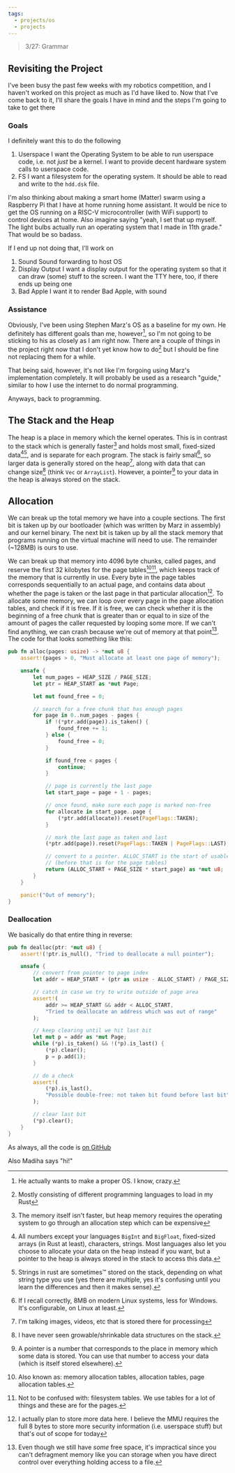 ```yaml
---
tags:
  - projects/os
  - projects
---
```

> 3/27: Grammar
## Revisiting the Project
I've been busy the past few weeks with my robotics competition, and I haven't worked on this project as much as I'd have liked to. Now that I've come back to it, I'll share the goals I have in mind and the steps I'm going to take to get there
### Goals
I definitely want this to do the following 
1. Userspace
	I want the Operating System to be able to run userspace code, i.e. not *just* be a kernel. I want to provide decent hardware system calls to userspace code.
2. FS
	I want a filesystem for the operating system. It should be able to read and write to the `hdd.dsk` file.

I'm also thinking about making a smart home (Matter) swarm using a Raspberry Pi that I have at home running home assistant. It would be nice to get the OS running on a RISC-V microcontroller (with WiFi support) to control devices at home. Also imagine saying "yeah, I set that up myself. The light bulbs actually run an operating system that I made in 11th grade." That would be so badass.

If I end up not doing that, I'll work on
1. Sound
	Sound forwarding to host OS
2. Display Output
	 I want a display output for the operating system so that it can draw (some) stuff to the screen. I want the TTY here, too, if there ends up being one
3.  Bad Apple
	I want it to render Bad Apple, with sound
### Assistance
Obviously, I've been using Stephen Marz's OS as a baseline for my own. He definitely has different goals than me, however[^1], so I'm not going to be sticking to his as closely as I am right now. There are a couple of things in the project right now that I don't yet know how to do[^2] but I should be fine not replacing them for a while. 

That being said, however, it's not like I'm forgoing using Marz's implementation completely. It will probably be used as a research "guide," similar to how I use the internet to do normal programming.

Anyways, back to programming.
## The Stack and the Heap
The heap is a place in memory which the kernel operates. This is in contrast to the stack which is generally faster[^3] and holds most small, fixed-sized data[^4][^5], and is separate for each program. The stack is fairly small[^6], so larger data is generally stored on the heap[^7], along with data that can change size[^8] (think `Vec` or `ArrayList`). However, a pointer[^9] to your data in the heap is always stored on the stack.
## Allocation
We can break up the total memory we have into a couple sections. The first bit is taken up by our bootloader (which was written by Marz in assembly) and our kernel binary. The next bit is taken up by all the stack memory that programs running on the virtual machine will need to use. The remainder (~128MB) is ours to use. 

We can break up that memory into 4096 byte chunks, called pages, and reserve the first 32 kilobytes for the page tables[^10][^11], which keeps track of the memory that is currently in use. Every byte in the page tables corresponds sequentially to an actual page, and contains data about whether the page is taken or the last page in that particular allocation[^12]. To allocate some memory, we can loop over every page in the page allocation tables, and check if it is free. If it is free, we can check whether it is the beginning of a free chunk that is greater than or equal to in size of the amount of pages the caller requested by looping some more. If we can't find anything, we can crash because we're out of memory at that point[^13]. The code for that looks something like this:

```rust
pub fn alloc(pages: usize) -> *mut u8 {
    assert!(pages > 0, "Must allocate at least one page of memory");

    unsafe {
        let num_pages = HEAP_SIZE / PAGE_SIZE;
        let ptr = HEAP_START as *mut Page;

        let mut found_free = 0;

        // search for a free chunk that has enough pages
        for page in 0..num_pages - pages {
            if !(*ptr.add(page)).is_taken() {
                found_free += 1;
            } else {
                found_free = 0;
            }

            if found_free < pages {
                continue;
            }

            // page is currently the last page
            let start_page = page + 1 - pages;

            // once found, make sure each page is marked non-free
            for allocate in start_page..page {
                (*ptr.add(allocate)).reset(PageFlags::TAKEN);
            }

            // mark the last page as taken and last
            (*ptr.add(page)).reset(PageFlags::TAKEN | PageFlags::LAST);

            // convert to a pointer. ALLOC_START is the start of usable memory
            // (before that is for the page tables)
            return (ALLOC_START + PAGE_SIZE * start_page) as *mut u8;
        }
    }

    panic!("Out of memory");
}
```

### Deallocation
We basically do that entire thing in reverse:
```rust
pub fn dealloc(ptr: *mut u8) {
    assert!(!ptr.is_null(), "Tried to deallocate a null pointer");

    unsafe {
        // convert from pointer to page index
        let addr = HEAP_START + (ptr as usize - ALLOC_START) / PAGE_SIZE;

        // catch in case we try to write outside of page area
        assert!(
            addr >= HEAP_START && addr < ALLOC_START,
            "Tried to deallocate an address which was out of range"
        );

        // keep clearing until we hit last bit
        let mut p = addr as *mut Page;
        while (*p).is_taken() && !(*p).is_last() {
            (*p).clear();
            p = p.add(1);
        }

        // do a check
        assert!(
            (*p).is_last(),
            "Possible double-free: not taken bit found before last bit"
        );

        // clear last bit
        (*p).clear();
    }
}
```

As always, all the code is [on GitHub](https://github.com/onlycs/angados)

Also Madiha says "hi!"

[^1]: He actually wants to make a proper OS. I know, crazy.
[^2]: Mostly consisting of different programming languages to load in my Rust
[^3]: The memory itself isn't faster, but heap memory requires the operating system to go through an allocation step which can be expensive
[^4]: All numbers except your languages `BigInt` and `BigFloat`, fixed-sized arrays (in Rust at least), characters, strings. Most languages also let you choose to allocate your data on the heap instead if you want, but a pointer to the heap is always stored in the stack to access this data.
[^5]: Strings in rust are sometimes™ stored on the stack, depending on what string type you use (yes there are multiple, yes it's confusing until you learn the differences and then it makes sense).
[^6]: If I recall correctly, 8MB on modern Linux systems, less for Windows. It's configurable, on Linux at least.
[^7]: I'm talking images, videos, etc that is stored there for processing
[^8]: I have never seen growable/shrinkable data structures on the stack.
[^9]: A pointer is a number that corresponds to the place in memory which some data is stored. You can use that number to access your data (which is itself stored elsewhere).
[^10]: Also known as: memory allocation tables, allocation tables, page allocation tables.
[^11]: Not to be confused with: filesystem tables. We use tables for a lot of things and these are for the pages.
[^12]:  I actually plan to store more data here. I believe the MMU requires the full 8 bytes to store more security information (i.e. userspace stuff) but that's out of scope for today
[^13]: Even though we still have *some* free space, it's impractical since you can't defragment memory like you can storage when you have direct control over everything holding access to a file.